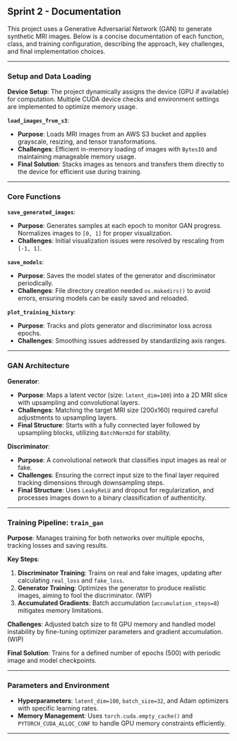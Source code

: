 ## Sprint 2 - Documentation

This project uses a Generative Adversarial Network (GAN) to generate synthetic MRI images. Below is a concise documentation of each function, class, and training configuration, describing the approach, key challenges, and final implementation choices.

---

### Setup and Data Loading

**Device Setup**: 
The project dynamically assigns the device (GPU if available) for computation. Multiple CUDA device checks and environment settings are implemented to optimize memory usage.

**`load_images_from_s3`**:
   - **Purpose**: Loads MRI images from an AWS S3 bucket and applies grayscale, resizing, and tensor transformations.
   - **Challenges**: Efficient in-memory loading of images with `BytesIO` and maintaining manageable memory usage.
   - **Final Solution**: Stacks images as tensors and transfers them directly to the device for efficient use during training.

---

### Core Functions

**`save_generated_images`**:
   - **Purpose**: Generates samples at each epoch to monitor GAN progress. Normalizes images to `[0, 1]` for proper visualization.
   - **Challenges**: Initial visualization issues were resolved by rescaling from `[-1, 1]`.

**`save_models`**:
   - **Purpose**: Saves the model states of the generator and discriminator periodically.
   - **Challenges**: File directory creation needed `os.makedirs()` to avoid errors, ensuring models can be easily saved and reloaded.

**`plot_training_history`**:
   - **Purpose**: Tracks and plots generator and discriminator loss across epochs.
   - **Challenges**: Smoothing issues addressed by standardizing axis ranges.

---

### GAN Architecture

**Generator**:
   - **Purpose**: Maps a latent vector (size: `latent_dim=100`) into a 2D MRI slice with upsampling and convolutional layers.
   - **Challenges**: Matching the target MRI size (200x160) required careful adjustments to upsampling layers.
   - **Final Structure**: Starts with a fully connected layer followed by upsampling blocks, utilizing `BatchNorm2d` for stability.

**Discriminator**:
   - **Purpose**: A convolutional network that classifies input images as real or fake.
   - **Challenges**: Ensuring the correct input size to the final layer required tracking dimensions through downsampling steps.
   - **Final Structure**: Uses `LeakyReLU` and dropout for regularization, and processes images down to a binary classification of authenticity.

---

### Training Pipeline: `train_gan`

**Purpose**: Manages training for both networks over multiple epochs, tracking losses and saving results.

**Key Steps**:
1. **Discriminator Training**: Trains on real and fake images, updating after calculating `real_loss` and `fake_loss`.
2. **Generator Training**: Optimizes the generator to produce realistic images, aiming to fool the discriminator. (WIP)
3. **Accumulated Gradients**: Batch accumulation (`accumulation_steps=8`) mitigates memory limitations.

**Challenges**: Adjusted batch size to fit GPU memory and handled model instability by fine-tuning optimizer parameters and gradient accumulation. (WIP)

**Final Solution**: Trains for a defined number of epochs (500) with periodic image and model checkpoints.

---

### Parameters and Environment

- **Hyperparameters**: `latent_dim=100`, `batch_size=32`, and Adam optimizers with specific learning rates.
- **Memory Management**: Uses `torch.cuda.empty_cache()` and `PYTORCH_CUDA_ALLOC_CONF` to handle GPU memory constraints efficiently.

---
